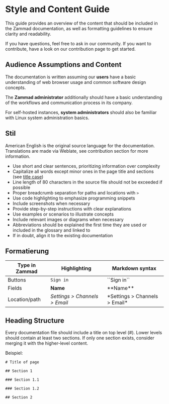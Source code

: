 # Style and Content Guide

This guide provides an overview of the content that should be included in
the Zammad documentation, as well as formatting guidelines to ensure clarity
and readability.

If you have questions, feel free to ask in our community. If you want to
contribute, have a look on our contribution page to get started.

## Audience Assumptions and Content

The documentation is written assuming our **users** have a basic
understanding of web browser usage and common software design concepts.

The **Zammad administrator** additionally should have a basic understanding
of the workflows and communication process in its company.

For self-hosted instances, **system administrators** should also be familiar
with Linux system administration basics.

## Stil

American English is the original source language for the documentation.
Translations are made via Weblate, see contribution section for more
information.

* Use short and clear sentences, prioritizing information over complexity
* Capitalize all words except minor ones in the page title and sections
(see [title case](https://en.wikipedia.org/wiki/Title_case))
* Line length of 80 characters in the source file should not be exceeded if
possible
* Proper breadcrumb separation for paths and locations with `>`
* Use code highlighting to emphasize programming snippets
* Include screenshots when necessary
* Provide step-by-step instructions with clear explanations
* Use examples or scenarios to illustrate concepts
* Include relevant images or diagrams when necessary
* Abbreviations should be explained the first time they are used or included
in the glossary and linked to
* If in doubt, align it to the existing documentation


## Formatierung

| Type in Zammad | Highlighting                  | Markdown syntax                 |
|----------------|-------------------------------|---------------------------------|
| Buttons        | ``Sign in``                   | \`\`Sign in\`\`                 |
| Fields         | **Name**                      | \*\*Name\*\*                    |
| Location/path  | *Settings > Channels > Email* | \*Settings > Channels > Email\* |


## Heading Structure

Every documentation file should include a title on top level (#). Lower
levels should contain at least two sections. If only one section exists,
consider merging it with the higher-level content.

Beispiel:

`# Title of page`

`## Section 1`

`### Section 1.1`

`### Section 1.2`

`## Section 2`

